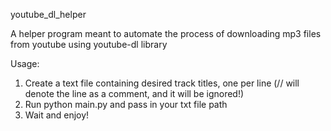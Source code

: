 youtube_dl_helper

A helper program meant to automate the process of downloading mp3 files from youtube using youtube-dl library

Usage:

1. Create a text file containing desired track titles, one per line (// will denote the line as a comment, and it will be ignored!)
2. Run python main.py and pass in your txt file path
3. Wait and enjoy!
